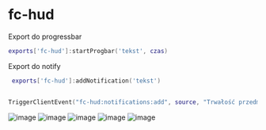 # fc-hud



Export do progressbar
```lua
exports['fc-hud']:startProgbar('tekst', czas)
```

Export do notify
```lua
 exports['fc-hud']:addNotification('tekst')


TriggerClientEvent("fc-hud:notifications:add", source, "Trwałość przedmiotu jest wyczerpana")
 ```
 
 ![image](https://user-images.githubusercontent.com/114392515/202898761-2d9c6d78-15fb-4c3e-9018-87721c6365b2.png)
 ![image](https://user-images.githubusercontent.com/114392515/202898784-6843cac4-b60f-4422-8487-85385054bf0a.png)
![image](https://user-images.githubusercontent.com/114392515/202898787-1a7de5e8-21ad-4c04-8438-976359b28cb3.png)
![image](https://user-images.githubusercontent.com/114392515/202898911-6a3dfb5e-6d58-438c-a028-3590a0a57ed9.png)
![image](https://user-images.githubusercontent.com/114392515/202898913-55c2f518-249e-41ec-8888-bda2dcb39b36.png)


